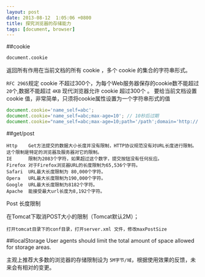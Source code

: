 ```yaml
---
layout: post
date: 2013-08-12  1:05:06 +0800
title: 探究浏览器的存储能力
tags: [document, browser]
---
```

##cookie

```html
document.cookie
```
返回所有作用在当前文档的所有 cookie ，多个 cookie 的集合的字符串形式。

`RFC 2965`规定 cookie 不超过300个，为每个Web服务器保存的cookie数不能超过`20`个,数据不能超过 `4KB` 现代浏览器允许 cookie 超过300个 。
要给当前文档设置 cookie 值，非常简单，只须将cookie属性设置为一个字符串形式的值


```javascript
document.cookie='name_self=abc';
document.cookie='name_self=abc;max-age=10'; // 10秒后过期
document.cookie="name_self=abc;max-age=10;path='/path';domain='http://.domain.com';"; // 10秒后过期,由于设置了 domain 不限于 domain.com/path/xx  path 目录及其子目录的访问，其他子域名也可访问 cookie。
```

##get/post

	Http    Get方法提交的数据大小长度并没有限制，HTTP协议规范没有对URL长度进行限制。这个限制是特定的浏览器及服务器对它的限制。
	IE      限制为2083个字符，如果超过这个数字，提交按钮没有任何反应。
	Firefox 对于Firefox浏览器URL的长度限制为65,536个字符。
	Safari  URL最大长度限制为 80,000个字符。
	Opera   URL最大长度限制为190,000个字符。
	Google  URL最大长度限制为8182个字符。
	Apache  能接受最大url长度为8,192个字符。

Post 长度限制

在Tomcat下取消POST大小的限制（Tomcat默认2M）；

	打开tomcat目录下的conf目录，打开server.xml 文件，修改maxPostSize


##localStorage
User agents should limit the total amount of space allowed for storage areas.

主观上推荐大多数的浏览器的存储限制设为 `5M字节/域`，根据使用效果的反馈，未来会有相对的变更。
